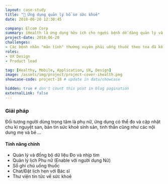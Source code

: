 ```yaml
---
layout: case-study
title: "🩷 Ứng dụng quản lý hồ sơ sức khoẻ"
date: 2018-06-20 12:30:45

company: Elcom Corp
summary: iHealth là ứng dụng hữu ích cho người bệnh dễ dàng quản lý và theo dõi hồ sơ sức khỏe cá nhân tốt hơn như cập nhật và theo dõi nhịp tim (quang trắc học trên mạch gân tay), nhịp tim, cân nặng. Các chức năng theo dõi và nhắc nhở sử dụng như quản lý hồ sơ bệnh án, đơn thuốc, thư viện thuốc.
project-date: 2018-06-20
challenges:
- Các bệnh nhân "mãn tính" thường xuyên phải uống thuốc theo toa đã kê từ bác sĩ hàng ngày. Họ gặp khó khăn trong việc phân loại thuốc và ghí nhờ cách sử dụng thuốc theo giờ, theo loại, theo hiện trạng của bệnh tình...
roles:
- UX Design
- Product lead

tag: [Healthy, Mobile, Application, UX, Design]
image: /assets/img/project/project-cover-ihealth.png
showcase-code: project-10 # update in data/showcase

hidden: true # don't count this post in blog pagination
externalLink: false
---
```


### Giải pháp

Đối tượng người dùng trọng tâm là phụ nữ, ứng dụng có thể đo và cập nhật chu kì nguyệt san, bản tin sức khoẻ sinh sản, tinh thần cũng như các nội dung mẹ và bé ...

#### Tính năng chính
- Quản lý và đồng bộ dữ liệu Đo và nhịp tim
- Quản lý lịch Phụ nữ (Enable với người dụng Nữ)
- Sổ ghi chú uống thuốc
- Chat/Đặt lịch hẹn với Bác sĩ
- Thư viện tin tức về sức khoẻ




